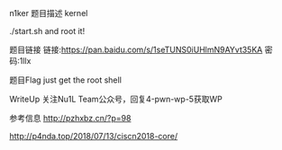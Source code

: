 n1ker
题目描述
kernel

./start.sh and root it!

题目链接
链接:https://pan.baidu.com/s/1seTUNS0iUHlmN9AYvt35KA 密码:1llx

题目Flag
just get the root shell

WriteUp
关注Nu1L Team公众号，回复4-pwn-wp-5获取WP

参考信息
http://pzhxbz.cn/?p=98

http://p4nda.top/2018/07/13/ciscn2018-core/